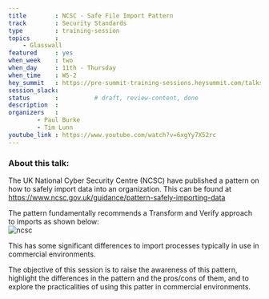 ```yaml
---
title        : NCSC - Safe File Import Pattern
track        : Security Standards
type         : training-session
topics       :
    - Glasswall
featured     : yes
when_week    : two
when_day     : 11th - Thursday
when_time    : WS-2
hey_summit   : https://pre-summit-training-sessions.heysummit.com/talks/ncsc-safe-file-import-pattern/
session_slack: 
status       :          # draft, review-content, done
description  : 
organizers   : 
        - Paul Burke
        - Tim Lunn
youtube_link : https://www.youtube.com/watch?v=6xgYy7X52rc
---
```


### About this talk:

The UK National Cyber Security Centre (NCSC) have published a pattern on how to safely import data into an organization.  This can be found at https://www.ncsc.gov.uk/guidance/pattern-safely-importing-data  

The pattern fundamentally recommends a Transform and Verify approach to imports as shown below:  
![ncsc](https://user-images.githubusercontent.com/44669617/83662752-da6af280-a5bf-11ea-8947-92c5d036466b.jpg)  

This has some significant differences to import processes typically in use in commercial environments.     

The objective of this session is to raise the awareness of this pattern, highlight the differences in the pattern and the pros/cons of them, and to explore the practicalities of using this patter in commercial environments.  

